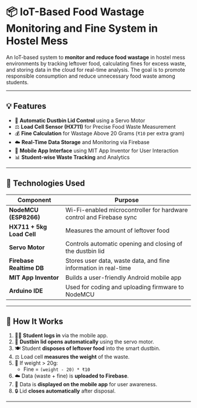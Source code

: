 # 📦 IoT-Based Food Wastage Monitoring and Fine System in Hostel Mess

An IoT-based system to **monitor and reduce food wastage** in hostel mess environments by tracking leftover food, calculating fines for excess waste, and storing data in the cloud for real-time analysis. The goal is to promote responsible consumption and reduce unnecessary food waste among students.

---

## 💡 Features

- 🚮 **Automatic Dustbin Lid Control** using a Servo Motor  
- ⚖️ **Load Cell Sensor (HX711)** for Precise Food Waste Measurement  
- 💰 **Fine Calculation** for Wastage Above 20 Grams (`₹10` per extra gram)  
- ☁️ **Real-Time Data Storage** and Monitoring via Firebase  
- 📱 **Mobile App Interface** using MIT App Inventor for User Interaction  
- 📊 **Student-wise Waste Tracking** and Analytics  

---

## 🧰 Technologies Used

| Component                | Purpose                                                        |
|--------------------------|----------------------------------------------------------------|
| **NodeMCU (ESP8266)**    | Wi-Fi-enabled microcontroller for hardware control and Firebase sync |
| **HX711 + 5kg Load Cell**| Measures the amount of leftover food                          |
| **Servo Motor**          | Controls automatic opening and closing of the dustbin lid     |
| **Firebase Realtime DB** | Stores user data, waste data, and fine information in real-time |
| **MIT App Inventor**     | Builds a user-friendly Android mobile app                     |
| **Arduino IDE**          | Used for coding and uploading firmware to NodeMCU             |

---

## 📲 How It Works

1. 🧑‍🎓 **Student logs in** via the mobile app.
2. 🤖 **Dustbin lid opens automatically** using the servo motor.
3. 🍽️ Student **disposes of leftover food** into the smart dustbin.
4. ⚖️ Load cell **measures the weight** of the waste.
5. 🛑 If weight > 20g:
   - Fine = `(weight - 20) * ₹10`
6. ☁️ Data (waste + fine) is **uploaded to Firebase**.
7. 📱 Data is **displayed on the mobile app** for user awareness.
8. 🔒 Lid **closes automatically** after disposal.

---
